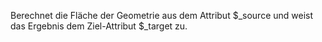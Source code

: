 Berechnet die Fläche der Geometrie aus dem Attribut $_source und weist das Ergebnis dem Ziel-Attribut $_target zu.